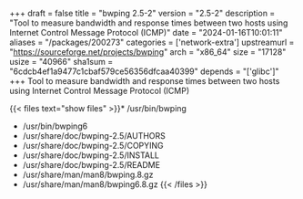 +++
draft = false
title = "bwping 2.5-2"
version = "2.5-2"
description = "Tool to measure bandwidth and response times between two hosts using Internet Control Message Protocol (ICMP)"
date = "2024-01-16T10:01:11"
aliases = "/packages/200273"
categories = ['network-extra']
upstreamurl = "https://sourceforge.net/projects/bwping"
arch = "x86_64"
size = "17128"
usize = "40966"
sha1sum = "6cdcb4ef1a9477c1cbaf579ce56356dfcaa40399"
depends = "['glibc']"
+++
Tool to measure bandwidth and response times between two hosts using Internet Control Message Protocol (ICMP)

{{< files text="show files" >}}* /usr/bin/bwping
* /usr/bin/bwping6
* /usr/share/doc/bwping-2.5/AUTHORS
* /usr/share/doc/bwping-2.5/COPYING
* /usr/share/doc/bwping-2.5/INSTALL
* /usr/share/doc/bwping-2.5/README
* /usr/share/man/man8/bwping.8.gz
* /usr/share/man/man8/bwping6.8.gz
{{< /files >}}